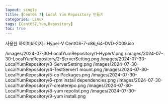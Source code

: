 ```yaml
---
layout: single
title: [CentOS 7] Local Yum Repository 만들기
categories: Linux
tags: [CentOS7,Yum,Repository]
toc: true
---
```

사용한 하이퍼바이저 : Hyper-V
CentOS-7-x86_64-DVD-2009.iso

/images/2024-07-30-LocalYumRepository/1-HyperV.png
/images/2024-07-30-LocalYumRepository/2-ServerSetting.png
/images/2024-07-30-LocalYumRepository/3-ServerSetting.png
/images/2024-07-30-LocalYumRepository/4-TestServer1 mount.png
/images/2024-07-30-LocalYumRepository/5-cp Packages.png
/images/2024-07-30-LocalYumRepository/6-rpm install dependencies.png
/images/2024-07-30-LocalYumRepository/7-createrepo.png
/images/2024-07-30-LocalYumRepository/8-yum repolist.png
/images/2024-07-30-LocalYumRepository/9-yum install.png
